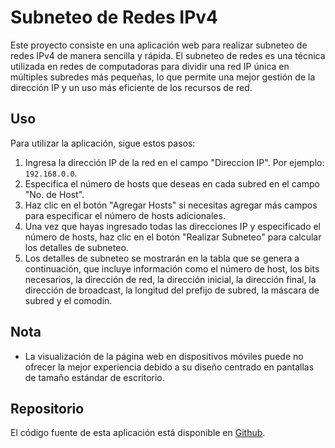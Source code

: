 # Subneteo de Redes IPv4

Este proyecto consiste en una aplicación web para realizar subneteo de redes IPv4 de manera sencilla y rápida. El subneteo de redes es una técnica utilizada en redes de computadoras para dividir una red IP única en múltiples subredes más pequeñas, lo que permite una mejor gestión de la dirección IP y un uso más eficiente de los recursos de red.

## Uso

Para utilizar la aplicación, sigue estos pasos:

1. Ingresa la dirección IP de la red en el campo "Direccion IP". Por ejemplo: `192.168.0.0`.
2. Especifica el número de hosts que deseas en cada subred en el campo "No. de Host".
3. Haz clic en el botón "Agregar Hosts" si necesitas agregar más campos para especificar el número de hosts adicionales.
4. Una vez que hayas ingresado todas las direcciones IP y especificado el número de hosts, haz clic en el botón "Realizar Subneteo" para calcular los detalles de subneteo.
5. Los detalles de subneteo se mostrarán en la tabla que se genera a continuación, que incluye información como el número de host, los bits necesarios, la dirección de red, la dirección inicial, la dirección final, la dirección de broadcast, la longitud del prefijo de subred, la máscara de subred y el comodín.

## Nota

- La visualización de la página web en dispositivos móviles puede no ofrecer la mejor experiencia debido a su diseño centrado en pantallas de tamaño estándar de escritorio.

## Repositorio

El código fuente de esta aplicación está disponible en [Github](https://github.com/JonatanAtenogenes/Network-Subnetting).
